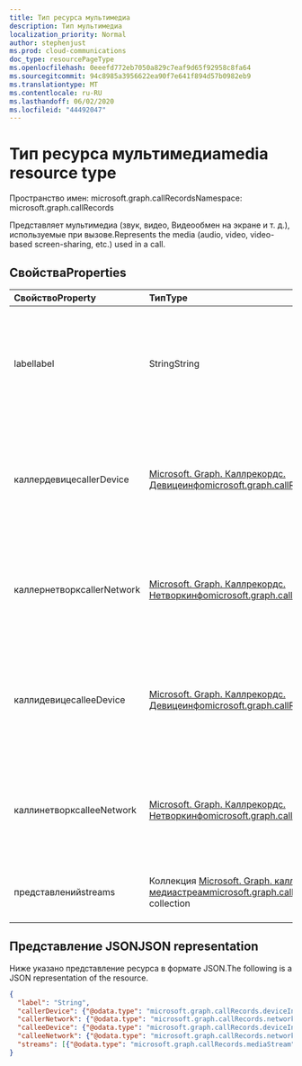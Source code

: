```yaml
---
title: Тип ресурса мультимедиа
description: Тип мультимедиа
localization_priority: Normal
author: stephenjust
ms.prod: cloud-communications
doc_type: resourcePageType
ms.openlocfilehash: 0eeefd772eb7050a829c7eaf9d65f92958c8fa64
ms.sourcegitcommit: 94c8985a3956622ea90f7e641f894d57b0982eb9
ms.translationtype: MT
ms.contentlocale: ru-RU
ms.lasthandoff: 06/02/2020
ms.locfileid: "44492047"
---
```

# <a name="media-resource-type"></a><span data-ttu-id="9d251-103">Тип ресурса мультимедиа</span><span class="sxs-lookup"><span data-stu-id="9d251-103">media resource type</span></span>

<span data-ttu-id="9d251-104">Пространство имен: microsoft.graph.callRecords</span><span class="sxs-lookup"><span data-stu-id="9d251-104">Namespace: microsoft.graph.callRecords</span></span>

<span data-ttu-id="9d251-105">Представляет мультимедиа (звук, видео, Видеообмен на экране и т. д.), используемые при вызове.</span><span class="sxs-lookup"><span data-stu-id="9d251-105">Represents the media (audio, video, video-based screen-sharing, etc.) used in a call.</span></span>

## <a name="properties"></a><span data-ttu-id="9d251-106">Свойства</span><span class="sxs-lookup"><span data-stu-id="9d251-106">Properties</span></span>

| <span data-ttu-id="9d251-107">Свойство</span><span class="sxs-lookup"><span data-stu-id="9d251-107">Property</span></span>     | <span data-ttu-id="9d251-108">Тип</span><span class="sxs-lookup"><span data-stu-id="9d251-108">Type</span></span>        | <span data-ttu-id="9d251-109">Описание</span><span class="sxs-lookup"><span data-stu-id="9d251-109">Description</span></span> |
|:-------------|:------------|:------------|
|<span data-ttu-id="9d251-110">label</span><span class="sxs-lookup"><span data-stu-id="9d251-110">label</span></span>|<span data-ttu-id="9d251-111">String</span><span class="sxs-lookup"><span data-stu-id="9d251-111">String</span></span>|<span data-ttu-id="9d251-112">Способ идентификации мультимедиа во время этапа согласования мультимедиа.</span><span class="sxs-lookup"><span data-stu-id="9d251-112">How the media was identified during media negotiation stage.</span></span>|
|<span data-ttu-id="9d251-113">каллердевице</span><span class="sxs-lookup"><span data-stu-id="9d251-113">callerDevice</span></span>|[<span data-ttu-id="9d251-114">Microsoft. Graph. Каллрекордс. Девицеинфо</span><span class="sxs-lookup"><span data-stu-id="9d251-114">microsoft.graph.callRecords.deviceInfo</span></span>](callrecords-deviceinfo.md)|<span data-ttu-id="9d251-115">Сведения об устройстве, связанные с конечной точкой абонента этого носителя.</span><span class="sxs-lookup"><span data-stu-id="9d251-115">Device information associated with the caller endpoint of this media.</span></span>|
|<span data-ttu-id="9d251-116">каллернетворк</span><span class="sxs-lookup"><span data-stu-id="9d251-116">callerNetwork</span></span>|[<span data-ttu-id="9d251-117">Microsoft. Graph. Каллрекордс. Нетворкинфо</span><span class="sxs-lookup"><span data-stu-id="9d251-117">microsoft.graph.callRecords.networkInfo</span></span>](callrecords-networkinfo.md)|<span data-ttu-id="9d251-118">Сведения о сети, связанные с конечной точкой абонента этого носителя.</span><span class="sxs-lookup"><span data-stu-id="9d251-118">Network information associated with the caller endpoint of this media.</span></span>|
|<span data-ttu-id="9d251-119">каллидевице</span><span class="sxs-lookup"><span data-stu-id="9d251-119">calleeDevice</span></span>|[<span data-ttu-id="9d251-120">Microsoft. Graph. Каллрекордс. Девицеинфо</span><span class="sxs-lookup"><span data-stu-id="9d251-120">microsoft.graph.callRecords.deviceInfo</span></span>](callrecords-deviceinfo.md)|<span data-ttu-id="9d251-121">Сведения об устройстве, связанные с конечной точкой вызываемого носителя.</span><span class="sxs-lookup"><span data-stu-id="9d251-121">Device information associated with the callee endpoint of this media.</span></span>|
|<span data-ttu-id="9d251-122">каллинетворк</span><span class="sxs-lookup"><span data-stu-id="9d251-122">calleeNetwork</span></span>|[<span data-ttu-id="9d251-123">Microsoft. Graph. Каллрекордс. Нетворкинфо</span><span class="sxs-lookup"><span data-stu-id="9d251-123">microsoft.graph.callRecords.networkInfo</span></span>](callrecords-networkinfo.md)|<span data-ttu-id="9d251-124">Сведения о сети, связанные с конечной точкой вызываемого носителя.</span><span class="sxs-lookup"><span data-stu-id="9d251-124">Network information associated with the callee endpoint of this media.</span></span>|
|<span data-ttu-id="9d251-125">представлений</span><span class="sxs-lookup"><span data-stu-id="9d251-125">streams</span></span>|<span data-ttu-id="9d251-126">Коллекция [Microsoft. Graph. каллрекордс. медиастреам](callrecords-mediastream.md)</span><span class="sxs-lookup"><span data-stu-id="9d251-126">[microsoft.graph.callRecords.mediaStream](callrecords-mediastream.md) collection</span></span>|<span data-ttu-id="9d251-127">Сетевые потоки, связанные с этим носителем.</span><span class="sxs-lookup"><span data-stu-id="9d251-127">Network streams associated with this media.</span></span>|

## <a name="json-representation"></a><span data-ttu-id="9d251-128">Представление JSON</span><span class="sxs-lookup"><span data-stu-id="9d251-128">JSON representation</span></span>

<span data-ttu-id="9d251-129">Ниже указано представление ресурса в формате JSON.</span><span class="sxs-lookup"><span data-stu-id="9d251-129">The following is a JSON representation of the resource.</span></span>

<!-- {
  "blockType": "resource",
  "optionalProperties": [

  ],
  "@odata.type": "microsoft.graph.callRecords.media",
  "baseType": null
}-->

```json
{
  "label": "String",
  "callerDevice": {"@odata.type": "microsoft.graph.callRecords.deviceInfo"},
  "callerNetwork": {"@odata.type": "microsoft.graph.callRecords.networkInfo"},
  "calleeDevice": {"@odata.type": "microsoft.graph.callRecords.deviceInfo"},
  "calleeNetwork": {"@odata.type": "microsoft.graph.callRecords.networkInfo"},
  "streams": [{"@odata.type": "microsoft.graph.callRecords.mediaStream"}]
}
```

<!-- uuid: 16cd6b66-4b1a-43a1-adaf-3a886856ed98
2019-02-04 14:57:30 UTC -->
<!-- {
  "type": "#page.annotation",
  "description": "media resource",
  "keywords": "",
  "section": "documentation",
  "tocPath": ""
}-->